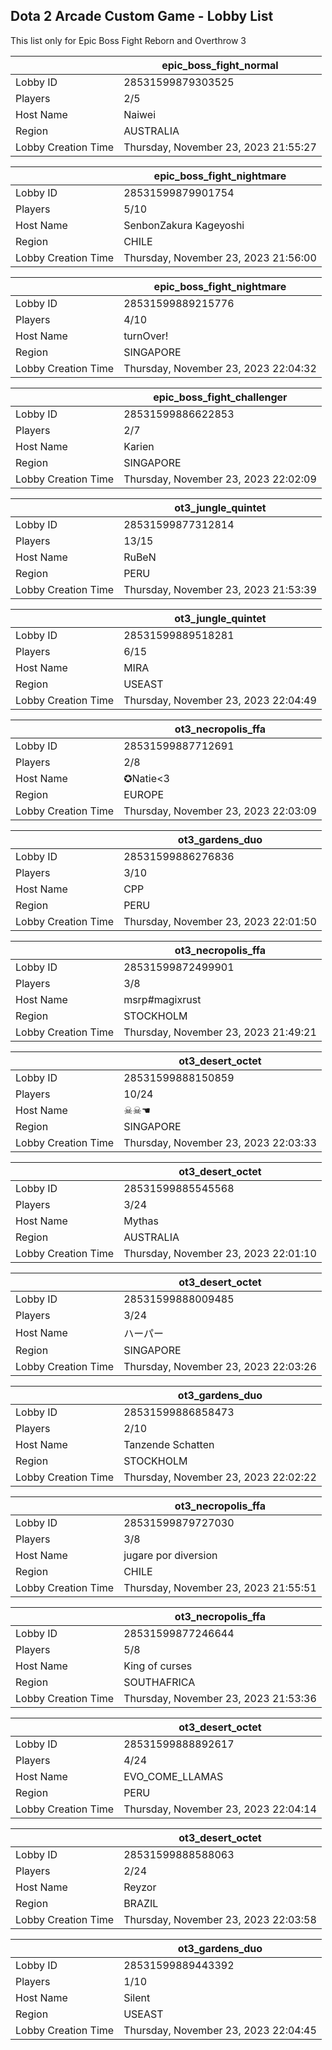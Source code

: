 ## Dota 2 Arcade Custom Game - Lobby List

This list only for Epic Boss Fight Reborn and Overthrow 3

|  | epic_boss_fight_normal |
| ------ | ------ |
| Lobby ID | 28531599879303525 |
| Players | 2/5 |
| Host Name | Naiwei |
| Region | AUSTRALIA |
| Lobby Creation Time | Thursday, November 23, 2023 21:55:27 |


|  | epic_boss_fight_nightmare |
| ------ | ------ |
| Lobby ID | 28531599879901754 |
| Players | 5/10 |
| Host Name | SenbonZakura Kageyoshi |
| Region | CHILE |
| Lobby Creation Time | Thursday, November 23, 2023 21:56:00 |


|  | epic_boss_fight_nightmare |
| ------ | ------ |
| Lobby ID | 28531599889215776 |
| Players | 4/10 |
| Host Name | turnOver! |
| Region | SINGAPORE |
| Lobby Creation Time | Thursday, November 23, 2023 22:04:32 |


|  | epic_boss_fight_challenger |
| ------ | ------ |
| Lobby ID | 28531599886622853 |
| Players | 2/7 |
| Host Name | Karien |
| Region | SINGAPORE |
| Lobby Creation Time | Thursday, November 23, 2023 22:02:09 |


|  | ot3_jungle_quintet |
| ------ | ------ |
| Lobby ID | 28531599877312814 |
| Players | 13/15 |
| Host Name | RuBeN |
| Region | PERU |
| Lobby Creation Time | Thursday, November 23, 2023 21:53:39 |


|  | ot3_jungle_quintet |
| ------ | ------ |
| Lobby ID | 28531599889518281 |
| Players | 6/15 |
| Host Name | MIRA |
| Region | USEAST |
| Lobby Creation Time | Thursday, November 23, 2023 22:04:49 |


|  | ot3_necropolis_ffa |
| ------ | ------ |
| Lobby ID | 28531599887712691 |
| Players | 2/8 |
| Host Name | ✪Natie<3 |
| Region | EUROPE |
| Lobby Creation Time | Thursday, November 23, 2023 22:03:09 |


|  | ot3_gardens_duo |
| ------ | ------ |
| Lobby ID | 28531599886276836 |
| Players | 3/10 |
| Host Name | CPP |
| Region | PERU |
| Lobby Creation Time | Thursday, November 23, 2023 22:01:50 |


|  | ot3_necropolis_ffa |
| ------ | ------ |
| Lobby ID | 28531599872499901 |
| Players | 3/8 |
| Host Name | msrp#magixrust |
| Region | STOCKHOLM |
| Lobby Creation Time | Thursday, November 23, 2023 21:49:21 |


|  | ot3_desert_octet |
| ------ | ------ |
| Lobby ID | 28531599888150859 |
| Players | 10/24 |
| Host Name | ☠︎☠︎☚ |
| Region | SINGAPORE |
| Lobby Creation Time | Thursday, November 23, 2023 22:03:33 |


|  | ot3_desert_octet |
| ------ | ------ |
| Lobby ID | 28531599885545568 |
| Players | 3/24 |
| Host Name | Mythas |
| Region | AUSTRALIA |
| Lobby Creation Time | Thursday, November 23, 2023 22:01:10 |


|  | ot3_desert_octet |
| ------ | ------ |
| Lobby ID | 28531599888009485 |
| Players | 3/24 |
| Host Name | ハーパー |
| Region | SINGAPORE |
| Lobby Creation Time | Thursday, November 23, 2023 22:03:26 |


|  | ot3_gardens_duo |
| ------ | ------ |
| Lobby ID | 28531599886858473 |
| Players | 2/10 |
| Host Name | Tanzende Schatten |
| Region | STOCKHOLM |
| Lobby Creation Time | Thursday, November 23, 2023 22:02:22 |


|  | ot3_necropolis_ffa |
| ------ | ------ |
| Lobby ID | 28531599879727030 |
| Players | 3/8 |
| Host Name | jugare por diversion |
| Region | CHILE |
| Lobby Creation Time | Thursday, November 23, 2023 21:55:51 |


|  | ot3_necropolis_ffa |
| ------ | ------ |
| Lobby ID | 28531599877246644 |
| Players | 5/8 |
| Host Name | King of curses |
| Region | SOUTHAFRICA |
| Lobby Creation Time | Thursday, November 23, 2023 21:53:36 |


|  | ot3_desert_octet |
| ------ | ------ |
| Lobby ID | 28531599888892617 |
| Players | 4/24 |
| Host Name | EVO_COME_LLAMAS |
| Region | PERU |
| Lobby Creation Time | Thursday, November 23, 2023 22:04:14 |


|  | ot3_desert_octet |
| ------ | ------ |
| Lobby ID | 28531599888588063 |
| Players | 2/24 |
| Host Name | Reyzor |
| Region | BRAZIL |
| Lobby Creation Time | Thursday, November 23, 2023 22:03:58 |


|  | ot3_gardens_duo |
| ------ | ------ |
| Lobby ID | 28531599889443392 |
| Players | 1/10 |
| Host Name | Silent |
| Region | USEAST |
| Lobby Creation Time | Thursday, November 23, 2023 22:04:45 |



